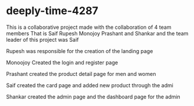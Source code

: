 # deeply-time-4287

This is a collaborative project made with the collaboration of 4 team members That is Saif Rupesh Monojoy Prashant and Shankar and the team leader of this project was Saif

Rupesh was responsible for the creation of the landing page 








Monoojoy Created the login and register page 



















Prashant created the product detail page for men and women 


Saif created the card page and added new product through the admi

Shankar created the admin page and the  dashboard page for the admin
